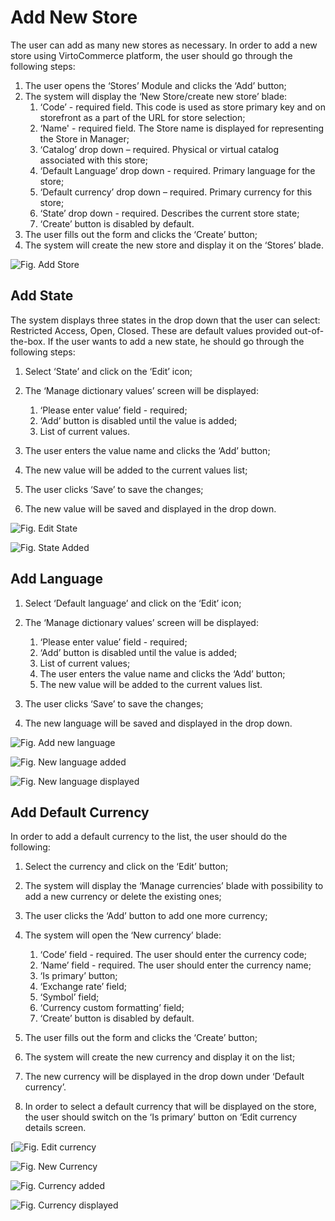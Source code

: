# Add New Store

The user can add as many new stores as necessary. In order to add a new store using VirtoCommerce platform, the user should go through the following steps:

1. The user opens the ‘Stores’ Module and clicks the ‘Add’ button;
1. The system will display the ‘New Store/create new store’ blade:
     1. ‘Code’ - required field. This code is used as store primary key and on storefront as a part of the URL for store selection;
     1. ‘Name' - required field. The Store name is displayed for representing the Store in Manager;
     1. ‘Catalog’ drop down – required. Physical or virtual catalog associated with this store;
     1. ‘Default Language’ drop down - required. Primary language for the store;
     1. ‘Default currency’ drop down – required. Primary currency for this store;
     1. ‘State’ drop down - required. Describes the current store state;
     1. ‘Create’ button is disabled by default.
1. The user fills out the form and clicks the ‘Create’ button;
1. The system will create the new store and display it on the ‘Stores’ blade.

![Fig. Add Store](media/screen-add-new-store.png)

## Add State

The system displays three states in the drop down that the user can select: Restricted Access, Open, Closed. These are default values provided out-of-the-box. If the user wants to add a new state, he should go through the following steps:

1. Select ‘State’ and click on the ‘Edit’ icon;
1. The ‘Manage dictionary values’ screen will be displayed:  

     1. ‘Please enter value’ field - required;
     1. ‘Add’ button is disabled until the value is added;
     1. List of current values.
1. The user enters the value name and clicks the ‘Add’ button;
1. The new value will be added to the current values list;
1. The user clicks ‘Save’ to save the changes;
1. The new value will be saved and displayed in the drop down.

![Fig. Edit State](media/screen-edit-state.png)

![Fig. State Added](media/screen-new-state-added.png)

## Add Language

1. Select ‘Default language’ and click on the ‘Edit’ icon;
1. The ‘Manage dictionary values’ screen will be displayed:  

     1. ‘Please enter value’ field - required;
     1. ‘Add’ button is disabled until the value is added;
     1. List of current values;
     1. The user enters the value name and clicks the ‘Add’ button;
     1. The new value will be added to the current values list.  
1. The user clicks ‘Save’ to save the changes;
1. The new language will be saved and displayed in the drop down.

![Fig. Add new language](media/screen-add-new-language.png)

![Fig. New language added](media/screen-new-language-added.png)

![Fig. New language displayed](media/screen-new-language-added1.png)

## Add Default Currency

In order to add a default currency to the list, the user should do the following:

1. Select the currency and click on the ‘Edit’ button;
1. The system will display the ‘Manage currencies’ blade with possibility to add a new currency or delete the existing ones;
1. The user clicks the ‘Add’ button to add one more currency;
1. The system will open the ‘New currency’ blade:

     1. ‘Code’ field - required. The user should enter the currency code;
     1. ‘Name’ field - required. The user should enter the currency name;
     1. ‘Is primary’ button;
     1. ‘Exchange rate’ field;
     1. ‘Symbol’ field;
     1. ‘Currency custom formatting’ field;
     1. ‘Create’ button is disabled by default.  
1. The user fills out the form and clicks the ‘Create’ button;
1. The system will create the new currency and display it on the list;
1. The new currency will be displayed in the drop down under ‘Default currency’.
1. In order to select a default currency that will be displayed on the store, the user should switch on the ‘Is primary’ button on ‘Edit currency details screen.
 
[![Fig. Edit currency](media/screen-edit-currencies.png)

![Fig. New Currency](media/screen-new-currency.png)

![Fig. Currency added](media/screen-new-currency-added.png)

![Fig. Currency displayed](media/screen-currency-displayed.png)
